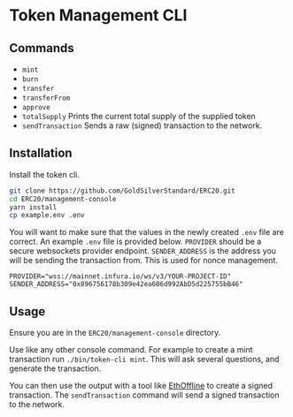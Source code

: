 # Token Management CLI

## Commands

- `mint`
- `burn`
- `transfer`
- `transferFrom`
- `approve`
- `totalSupply` Prints the current total supply of the supplied token
- `sendTransaction` Sends a raw (signed) transaction to the network.

## Installation

Install the token cli.

```bash
git clone https://github.com/GoldSilverStandard/ERC20.git
cd ERC20/management-console
yarn install
cp example.env .env
```

You will want to make sure that the values in the newly created `.env` file are correct.
An example `.env` file is provided below. `PROVIDER` should be a secure websockets provider endpoint. `SENDER_ADDRESS` is the address you will be sending the transaction from. This is used for nonce management.

```
PROVIDER="wss://mainnet.infura.io/ws/v3/YOUR-PROJECT-ID"
SENDER_ADDRESS="0x896756178b309e42ea606d992AbD5d225755bB46"
```

## Usage

Ensure you are in the `ERC20/management-console` directory.

Use like any other console command. For example to create a mint transaction run `./bin/token-cli mint`. This will ask several questions, and generate the transaction.

You can then use the output with a tool like [EthOffline](https://ethjs.github.io/offline/) to create a signed transaction. The `sendTransaction` command will send a signed transaction to the network.
